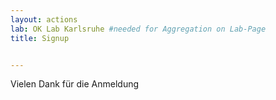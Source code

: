 ```yaml
---
layout: actions
lab: OK Lab Karlsruhe #needed for Aggregation on Lab-Page
title: Signup


---
```


Vielen Dank für die Anmeldung

